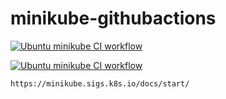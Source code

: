 # minikube-githubactions

[![Ubuntu minikube CI workflow](https://github.com/githubfoam/minikube-githubactions/actions/workflows/ubuntu-minikube-workflow.yml/badge.svg?branch=main)](https://github.com/githubfoam/minikube-githubactions/actions/workflows/ubuntu-minikube-workflow.yml)  

[![Ubuntu minikube CI workflow](https://github.com/githubfoam/minikube-githubactions/actions/workflows/ubuntu-workflow.yml/badge.svg?branch=main)](https://github.com/githubfoam/minikube-githubactions/actions/workflows/ubuntu-workflow.yml)
~~~~
https://minikube.sigs.k8s.io/docs/start/
~~~~
